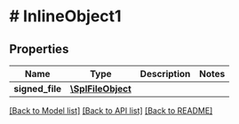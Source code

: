 # # InlineObject1

## Properties

Name | Type | Description | Notes
------------ | ------------- | ------------- | -------------
**signed_file** | [**\SplFileObject**](\SplFileObject.md) |  | 

[[Back to Model list]](../../README.md#documentation-for-models) [[Back to API list]](../../README.md#documentation-for-api-endpoints) [[Back to README]](../../README.md)


